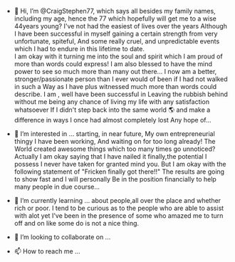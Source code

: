 - 👋 Hi, I’m @CraigStephen77, which says all besides my family names, including my age, hence the 77
which hopefully will get me to a wise 44years young? I've not had the easiest of lives over the years
 Although I have been successful in myself gaining a certain strength from very unfortunate, spiteful,
 And some really cruel, and unpredictable events which I had to endure in this lifetime to date.  
I am okay with it turning me into the soul and spirit which I am proud of more than words could express!
  I am also blessed to have the mind power to see so much more than many out there...
 I now am a better, stronger/passionate person than I ever would of been if I had not walked in such a
Way as I have plus witnessed much more than words could describe. I am , well have been successful in
Leaving the rubbish behind without me being any chance of living my life with any satisfaction whatsoever
 If I didn't step back into the same world 🌎 and make a difference in ways I once had almost completely lost
Any hope of...

- 👀 I’m interested in ... starting, in near future, My own entrepreneurial thingy I have been working,
And waiting on for too long already! The World created awesome things which too many times go unnoticed?
   Actually I am okay saying that I have nailed it finally,the potential I possess
I never have taken for granted mind you. But I am okay with the following statement of
"Fricken finally got there!!" The results are going to show fast and I will personally
Be in the position financially to help many people in due course... 

- 🌱 I’m currently learning ... about people,all over the place and whether rich or poor.
 I tend to be curious as to the people who are able to assist with alot yet I've been in
 the presence of some who amazed me to turn off and on like some do is not a nice thing.
- 💞️ I’m looking to collaborate on ...
- 📫 How to reach me ...

<!---
CraigStephen77/CraigStephen77 is a ✨ special ✨ repository because its `README.md` (this file) appears on your GitHub profile.
You can click the Preview link to take a look at your changes.
--->
